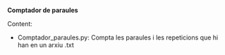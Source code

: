 <B>Comptador de paraules</B>

Content:
* Comptador_paraules.py: Compta les paraules i les repeticions que hi han en un arxiu .txt 

